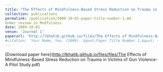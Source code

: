 ```yaml
---
title: "The Effects of Mindfulness-Based Stress Reduction on Trauma in Victims of Gun Violence: A Pilot Study"
collection: publications
permalink: /publication/2009-10-01-paper-title-number-1.md
Under review in Mndfulness
date: 2009-10-01
venue: 'Journal 1'
paperurl: 'http://lkhatib.github.io/files/The Effects of Mindfulness-Based Stress Reduction on Trauma in Victims of Gun Violence- A Pilot Study.pdf'
#citation: 'Your Name, You. (2009). &quot;Paper Title Number 1.&quot; <i>Journal 1</i>. 1(1).'
---
```


[Download paper here](http://lkhatib.github.io/files/files/The Effects of Mindfulness-Based Stress Reduction on Trauma in Victims of Gun Violence- A Pilot Study.pdf)
